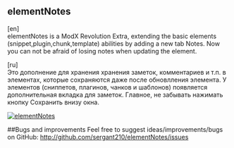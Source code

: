 ## elementNotes

[en]  
elementNotes is a ModX Revolution Extra, extending the basic elements (snippet,plugin,chunk,template) abilities by adding a new tab Notes. Now you can not be afraid of losing notes when updating the element.

[ru]  
Это дополнение для хранения хранения заметок, комментариев и т.п. в элементах, которые сохраняются даже после обновлления элемента. У элементов (сниппетов, плагинов, чанков и шаблонов) появляется дополнительная вкладка для заметок. Главное, не забывать нажимать кнопку Сохранить внизу окна.

[![elementNotes](https://file.modx.pro/files/1/6/a/16a6c4649449a3628bf52175cbd9ae05s.jpg)](https://file.modx.pro/files/1/6/a/16a6c4649449a3628bf52175cbd9ae05.png)

##Bugs and improvements
Feel free to suggest ideas/improvements/bugs on GitHub:
http://github.com/sergant210/elementNotes/issues